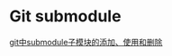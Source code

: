 
# Git submodule

[git中submodule子模块的添加、使用和删除](https://blog.csdn.net/guotianqing/article/details/82391665)